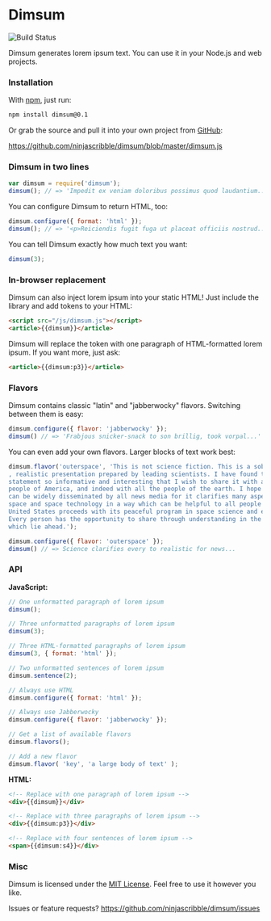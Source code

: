 # Dimsum

![Build Status](https://secure.travis-ci.org/ninjascribble/dimsum.png)

Dimsum generates lorem ipsum text. You can use it in your Node.js and web projects.


### Installation

With [npm](https://npmjs.org), just run:
```bash
npm install dimsum@0.1
```

Or grab the source and pull it into your own project from [GitHub](https://github.com/ninjascribble/dimsum):

https://github.com/ninjascribble/dimsum/blob/master/dimsum.js

### Dimsum in two lines

```js
var dimsum = require('dimsum');
dimsum(); // => 'Impedit ex veniam doloribus possimus quod laudantium...'
```

You can configure Dimsum to return HTML, too:

```js
dimsum.configure({ format: 'html' });
dimsum(); // => '<p>Reiciendis fugit fuga ut placeat officiis nostrud...'
```

You can tell Dimsum exactly how much text you want:

```js
dimsum(3);
```

### In-browser replacement

Dimsum can also inject lorem ipsum into your static HTML! Just include the library and add tokens to your HTML:

```html
<script src="/js/dimsum.js"></script>
<article>{{dimsum}}</article>
```

Dimsum will replace the token with one paragraph of HTML-formatted lorem ipsum. If you want more, just ask:

```html
<article>{{dimsum:p3}}</article>
```

### Flavors

Dimsum contains classic "latin" and "jabberwocky" flavors. Switching between them is easy:

```js
dimsum.configure({ flavor: 'jabberwocky' });
dimsum() // => 'Frabjous snicker-snack to son brillig, took vorpal...'
```

You can even add your own flavors. Larger blocks of text work best:

```js
dimsum.flavor('outerspace', 'This is not science fiction. This is a sober \
, realistic presentation prepared by leading scientists. I have found this \
statement so informative and interesting that I wish to share it with all the \
people of America, and indeed with all the people of the earth. I hope that it \
can be widely disseminated by all news media for it clarifies many aspects of \
space and space technology in a way which can be helpful to all people as the \
United States proceeds with its peaceful program in space science and exploration. \
Every person has the opportunity to share through understanding in the adventures \
which lie ahead.');

dimsum.configure({ flavor: 'outerspace' });
dimsum() // => Science clarifies every to realistic for news...
```

### API

**JavaScript:**
```js
// One unformatted paragraph of lorem ipsum
dimsum();

// Three unformatted paragraphs of lorem ipsum
dimsum(3);

// Three HTML-formatted paragraphs of lorem ipsum
dimsum(3, { format: 'html' });

// Two unformatted sentences of lorem ipsum
dimsum.sentence(2);

// Always use HTML
dimsum.configure({ format: 'html' });

// Always use Jabberwocky
dimsum.configure({ flavor: 'jabberwocky' });

// Get a list of available flavors
dimsum.flavors();

// Add a new flavor
dimsum.flavor( 'key', 'a large body of text' );
```

**HTML:**
```html
<!-- Replace with one paragraph of lorem ipsum -->
<div>{{dimsum}}</div>

<!-- Replace with three paragraphs of lorem ipsum -->
<div>{{dimsum:p3}}</div>

<!-- Replace with four sentences of lorem ipsum -->
<span>{{dimsum:s4}}</div>
```

### Misc

Dimsum is licensed under the [MIT License](http://opensource.org/licenses/MIT). Feel free to use it however you like.

Issues or feature requests? https://github.com/ninjascribble/dimsum/issues
